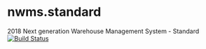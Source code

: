 # nwms.standard
2018 Next generation Warehouse Management System - Standard [![Build Status](https://travis-ci.com/cain0605/nwms.standard.svg?branch=master)](https://travis-ci.com/cain0605/nwms.standard)
